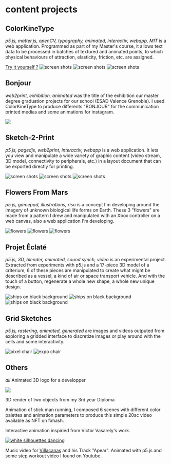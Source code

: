 # content projects

## **ColorKineType**

*p5.js, matter.js, openCV, typography, animated, interactiv, webapp, MIT*
is a web application. Programmed as part of my Master's course, it allows text data to be processed in batches of textured and animated points, to which physical behaviours of attraction, elasticity, friction, etc. are assigned.

[Try it yourself ?](https://colorkinetype.com) 
![screen shots](./medias/colorkinetype/input_layer.png) 
![screen shots](./medias/colorkinetype/render_layer.png) 
![screen shots](./medias/colorkinetype/render_image.png)

## **Bonjour**

*web2print, exhibition, animated*
was the title of the exhibition our master degree graduation projects for our school (ESAD Valence Grenoble). I used ColorKineType to produce differents "BONJOUR" for the communication printed medias and some animations for instagram.

![](./medias/bonjour/poster.png)

## **Sketch-2-Print**

*p5.js, pagedjs, web2print, interactiv, webapp*
is a web application. It lets you view and manipulate a wide variety of graphic content (video stream, 3D model, connectivity to peripherals, etc.) in a layout document that can be exported directly for printing.

![screen shots](./medias/sketch2print/sketch2print_screen2_30.webp)
![screen shots](./medias/sketch2print/s2p_1.webp)
![screen shots](./medias/sketch2print/s2p_2.webp)

## **Flowers From Mars**

*p5.js, gamepad, illustrations, riso*
is a concept I'm developing around the imagery of unknown biological life forms on Earth. These 3 "flowers" are made from a pattern I drew and manipulated with an Xbox controller on a web canvas, also a web application I'm developing.

![flowers](./medias/flowersfrommars/plancheFlower.png)
![flowers](./medias/flowersfrommars/planche.webp)
![flowers](./medias/flowersfrommars/2.webp)

## **Projet Éclaté**

*p5.js, 3D, blender, animated, sound synch, video*
is an experimental project. Extracted from experiments with p5.js and a 17-piece 3D model of a criterium, 6 of these pieces are manipulated to create what might be described as a vessel, a kind of air or space transport vehicle. And with the touch of a button, regenerate a whole new shape, a whole new unique design.

![ships on black background](./medias/projeteclate/pencil_explo.png) 
![ships on black background](./medias/projeteclate/pencil.png) 
![ships on black background](./medias/projeteclate/planes.png)

## **Grid Sketches**

*p5.js, rastering, animated, generated*
are images and videos outputed from exploring a gridded interface to discretize images or play around with the cells and some interactivity.

![pixel chair](./medias/gridsketches/chaise.webp) 
![expo chair](./medias/gridsketches/chaiseExpo.webp)

## **Others**

*all*
Animated 3D logo for a developper

![](./medias/others/plancheEclate.png)

3D render of two objects from my 3rd year Diploma

Animation of stick man running, I composed 6 scenes with different color palettes and animation parameters to produce this simple 20sc video available as NFT on fxhash.

Interactive animation inspiried from Victor Vasarely's work.

[![white silhouettes dancing](./medias/others/apear.gif)](https://vimeo.com/857095741)

Music video for [Villacanas](https://soundcloud.com/vvillacanas) and his Track "Apear". Animated with p5.js and some step workout video I found on Youtube.